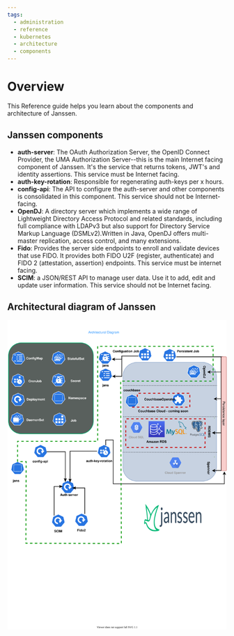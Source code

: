 ```yaml
---
tags:
  - administration
  - reference
  - kubernetes
  - architecture
  - components
---
```


# Overview

This Reference guide helps you learn about the components and architecture of Janssen.

## Janssen components

- **auth-server**: The OAuth Authorization Server, the OpenID Connect Provider, the UMA Authorization Server--this is the main Internet facing component of Janssen. It's the service that returns tokens, JWT's and identity assertions. This service must be Internet facing.
- **auth-key-rotation**: Responsible for regenerating auth-keys per x hours.
- **config-api**: The API to configure the auth-server and other components is consolidated in this component. This service should not be Internet-facing.
- **OpenDJ**: A directory server which implements a wide range of Lightweight Directory Access Protocol and related standards, including full compliance with LDAPv3 but also support  for Directory Service Markup Language (DSMLv2).Written in Java, OpenDJ offers multi-master replication, access control, and many extensions.
- **Fido**: Provides the server side endpoints to enroll and validate devices that use FIDO. It provides both FIDO U2F (register, authenticate) and FIDO 2 (attestation, assertion) endpoints. This service must be internet facing.
- **SCIM**: a JSON/REST API to manage user data. Use it to add, edit and update user information. This service should not be Internet facing.

## Architectural diagram of Janssen

![svg](../../../assets/jans-arch-diagram.svg)
